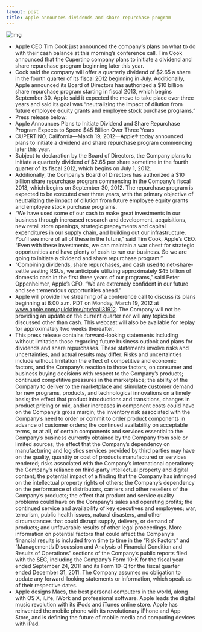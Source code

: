 ```yaml
---
layout: post
title: Apple announces dividends and share repurchase program
---
```

![img](http://media.idownloadblog.com/wp-content/uploads/2012/01/Tim-Cook.jpg)
* Apple CEO Tim Cook just announced the company’s plans on what to do with their cash balance at this morning’s conference call. Tim Cook announced that the Cupertino company plans to initiate a dividend and share repurchase program beginning later this year.
* Cook said the company will offer a quarterly dividend of $2.65 a share in the fourth quarter of its fiscal 2012 beginning in July. Additionally, Apple announced its Board of Directors has authorized a $10 billion share repurchase program starting in fiscal 2013, which begins September 30. Apple said it expected the move to take place over three years and said its goal was “neutralizing the impact of dilution from future employee equity grants and employee stock purchase programs.”
* Press release below:
* Apple Announces Plans to Initiate Dividend and Share Repurchase Program Expects to Spend $45 Billion Over Three Years
* CUPERTINO, California—March 19, 2012—Apple® today announced plans to initiate a dividend and share repurchase program commencing later this year.
* Subject to declaration by the Board of Directors, the Company plans to initiate a quarterly dividend of $2.65 per share sometime in the fourth quarter of its fiscal 2012, which begins on July 1, 2012.
* Additionally, the Company’s Board of Directors has authorized a $10 billion share repurchase program commencing in the Company’s fiscal 2013, which begins on September 30, 2012. The repurchase program is expected to be executed over three years, with the primary objective of neutralizing the impact of dilution from future employee equity grants and employee stock purchase programs.
* “We have used some of our cash to make great investments in our business through increased research and development, acquisitions, new retail store openings, strategic prepayments and capital expenditures in our supply chain, and building out our infrastructure. You’ll see more of all of these in the future,” said Tim Cook, Apple’s CEO. “Even with these investments, we can maintain a war chest for strategic opportunities and have plenty of cash to run our business. So we are going to initiate a dividend and share repurchase program.”
* “Combining dividends, share repurchases, and cash used to net-share-settle vesting RSUs, we anticipate utilizing approximately $45 billion of domestic cash in the first three years of our programs,” said Peter Oppenheimer, Apple’s CFO. “We are extremely confident in our future and see tremendous opportunities ahead.”
* Apple will provide live streaming of a conference call to discuss its plans beginning at 6:00 a.m. PDT on Monday, March 19, 2012 at www.apple.com/quicktime/qtv/call31912. The Company will not be providing an update on the current quarter nor will any topics be discussed other than cash. This webcast will also be available for replay for approximately two weeks thereafter.
* This press release contains forward-looking statements including without limitation those regarding future business outlook and plans for dividends and share repurchases. These statements involve risks and uncertainties, and actual results may differ. Risks and uncertainties include without limitation the effect of competitive and economic factors, and the Company’s reaction to those factors, on consumer and business buying decisions with respect to the Company’s products; continued competitive pressures in the marketplace; the ability of the Company to deliver to the marketplace and stimulate customer demand for new programs, products, and technological innovations on a timely basis; the effect that product introductions and transitions, changes in product pricing or mix, and/or increases in component costs could have on the Company’s gross margin; the inventory risk associated with the Company’s need to order or commit to order product components in advance of customer orders; the continued availability on acceptable terms, or at all, of certain components and services essential to the Company’s business currently obtained by the Company from sole or limited sources; the effect that the Company’s dependency on manufacturing and logistics services provided by third parties may have on the quality, quantity or cost of products manufactured or services rendered; risks associated with the Company’s international operations; the Company’s reliance on third-party intellectual property and digital content; the potential impact of a finding that the Company has infringed on the intellectual property rights of others; the Company’s dependency on the performance of distributors, carriers and other resellers of the Company’s products; the effect that product and service quality problems could have on the Company’s sales and operating profits; the continued service and availability of key executives and employees; war, terrorism, public health issues, natural disasters, and other circumstances that could disrupt supply, delivery, or demand of products; and unfavorable results of other legal proceedings. More information on potential factors that could affect the Company’s financial results is included from time to time in the “Risk Factors” and “Management’s Discussion and Analysis of Financial Condition and Results of Operations” sections of the Company’s public reports filed with the SEC, including the Company’s Form 10-K for the fiscal year ended September 24, 2011 and its Form 10-Q for the fiscal quarter ended December 31, 2011. The Company assumes no obligation to update any forward-looking statements or information, which speak as of their respective dates.
* Apple designs Macs, the best personal computers in the world, along with OS X, iLife, iWork and professional software. Apple leads the digital music revolution with its iPods and iTunes online store. Apple has reinvented the mobile phone with its revolutionary iPhone and App Store, and is defining the future of mobile media and computing devices with iPad.

